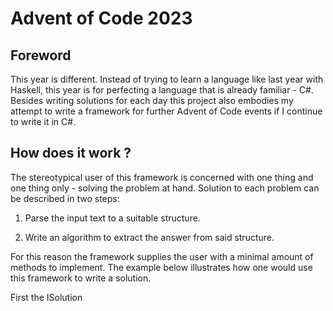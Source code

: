 # Advent of Code 2023

## Foreword

This year is different. Instead of trying to learn a language like last year with Haskell, this year is for perfecting a language that is already familiar - C#. Besides writing solutions for each day this project also embodies my attempt to write a framework for further Advent of Code events if I continue to write it in C#.

## How does it work ?

The stereotypical user of this framework is concerned with one thing and one thing only - solving the problem at hand.
Solution to each problem can be described in two steps:

1) Parse the input text to a suitable structure.

2) Write an algorithm to extract the answer from said structure.

For this reason the framework supplies the user with a minimal amount of methods to implement.
The example below illustrates how one would use this framework to write a solution.

First the ISolution
